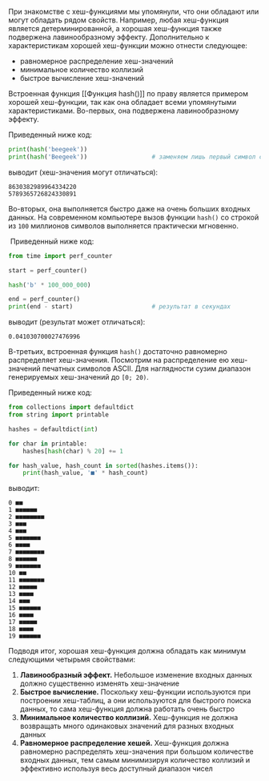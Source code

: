 

При знакомстве с хеш-функциями мы упомянули, что они обладают или могут обладать рядом свойств. Например, любая хеш-функция является детерминированной, а хорошая хеш-функция также подвержена лавинообразному эффекту. Дополнительно к характеристикам хорошей хеш-функции можно отнести следующее:

- равномерное распределение хеш-значений
- минимальное количество коллизий
- быстрое вычисление хеш-значений

Встроенная функция [[Функция hash()]] по праву является примером хорошей хеш-функции, так как она обладает всеми упомянутыми характеристиками. Во-первых, она подвержена лавинообразному эффекту.

Приведенный ниже код:

```python
print(hash('beegeek'))
print(hash('Beegeek'))                  # заменяем лишь первый символ строки
```

выводит (хеш-значения могут отличаться):

```no-highlight
8630382989964334220
5789365726824330891
```

Во-вторых, она выполняется быстро даже на очень больших входных данных. На современном компьютере вызов функции `hash()` со строкой из `100` миллионов символов выполняется практически мгновенно.

 Приведенный ниже код:

```python
from time import perf_counter

start = perf_counter()

hash('b' * 100_000_000)

end = perf_counter()
print(end - start)                      # результат в секундах
```

выводит (результат может отличаться):

```no-highlight
0.041030700027476996
```

В-третьих, встроенная функция `hash()` достаточно равномерно распределяет хеш-значения. Посмотрим на распределение ею хеш-значений печатных символов ASCII. Для наглядности сузим диапазон генерируемых хеш-значений до `[0; 20)`.

Приведенный ниже код:

```python
from collections import defaultdict
from string import printable

hashes = defaultdict(int)

for char in printable:
    hashes[hash(char) % 20] += 1

for hash_value, hash_count in sorted(hashes.items()):
    print(hash_value, '■' * hash_count)
```

выводит:

```no-highlight
0 ■■
1 ■■■■■■
2 ■■■■■■■■
3 ■■■
4 ■■■
5 ■■■■■■■
6 ■■■■
7 ■■■■■■■■
8 ■■■■■■
9 ■■■■■■■
10 ■■
11 ■■■■■■■
12 ■■■■■
13 ■■■■
14 ■■■
15 ■■■■■■
16 ■■■■
17 ■■■■■
18 ■■■■
19 ■■■■■■
```

Подводя итог, хорошая хеш-функция должна обладать как минимум следующими четырьмя свойствами:

1. **Лавинообразный эффект.** Небольшое изменение входных данных должно существенно изменять хеш-значение
2. **Быстрое вычисление.** Поскольку хеш-функции используются при построении хеш-таблиц, а они используются для быстрого поиска данных, то сама хеш-функция должна работать очень быстро
3. **Минимальное количество коллизий.** Хеш-функция не должна возвращать много одинаковых значений для разных входных данных
4. **Равномерное распределение хешей.** Хеш-функция должна равномерно распределять хеш-значения при большом количестве входных данных, тем самым минимизируя количество коллизий и эффективно используя весь доступный диапазон чисел
